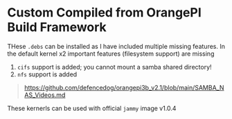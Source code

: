 # Custom Compiled from OrangePI Build Framework
THese `.debs` can be installed as I have included multiple missing features. In the default kernel x2 important features (filesystem support) are missing

1. `cifs` support is added; you cannot mount a samba shared directory!
2. `nfs` support is added

> https://github.com/defencedog/orangepi3b_v2.1/blob/main/SAMBA_NAS_Videos.md

These kernerls can be used with official `jammy` image v1.0.4
